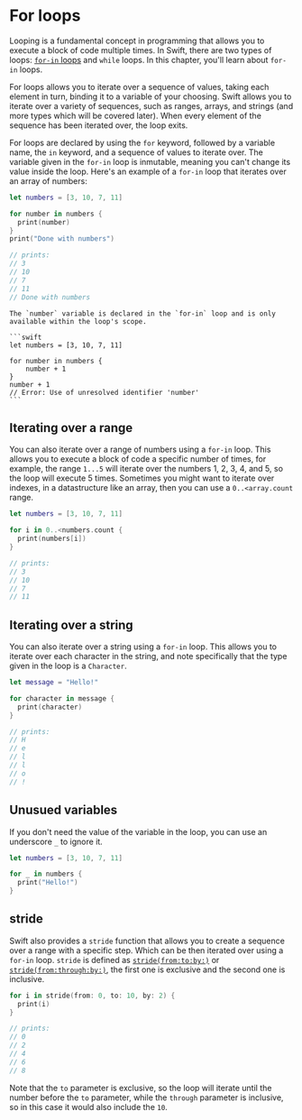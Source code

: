 # For loops

Looping is a fundamental concept in programming that allows you to execute a block of code multiple times.
In Swift, there are two types of loops: [`for-in` loops][for-loops] and `while` loops. 
In this chapter, you'll learn about `for-in` loops.

For loops allows you to iterate over a sequence of values, taking each element in turn, binding it to a variable of your choosing.
Swift allows you to iterate over a variety of sequences, such as ranges, arrays, and strings (and more types which will be covered later).
When every element of the sequence has been iterated over, the loop exits.

For loops are declared by using the `for` keyword, followed by a variable name, the `in` keyword, and a sequence of values to iterate over.
The variable given in the `for-in` loop is inmutable, meaning you can't change its value inside the loop.
Here's an example of a `for-in` loop that iterates over an array of numbers:

```swift
let numbers = [3, 10, 7, 11]

for number in numbers {
  print(number)
}
print("Done with numbers")

// prints:
// 3
// 10
// 7
// 11
// Done with numbers
```

~~~~exercism/note
The `number` variable is declared in the `for-in` loop and is only available within the loop's scope.

```swift
let numbers = [3, 10, 7, 11]

for number in numbers {
    number + 1
}
number + 1
// Error: Use of unresolved identifier 'number'
```
~~~~

## Iterating over a range

You can also iterate over a range of numbers using a `for-in` loop.
This allows you to execute a block of code a specific number of times, for example, the range `1...5` will iterate over the numbers 1, 2, 3, 4, and 5, so the loop will execute 5 times.
Sometimes you might want to iterate over indexes, in a datastructure like an array, then you can use a `0..<array.count` range.

```swift
let numbers = [3, 10, 7, 11]

for i in 0..<numbers.count {
  print(numbers[i])
}

// prints:
// 3
// 10
// 7
// 11
```

## Iterating over a string

You can also iterate over a string using a `for-in` loop.
This allows you to iterate over each character in the string, and note specifically that the type given in the loop is a `Character`.

```swift
let message = "Hello!"

for character in message {
  print(character)
}

// prints:
// H
// e
// l
// l
// o
// !
```

## Unusued variables

If you don't need the value of the variable in the loop, you can use an underscore `_` to ignore it.

```swift
let numbers = [3, 10, 7, 11]

for _ in numbers {
  print("Hello!")
}
```

## stride

Swift also provides a `stride` function that allows you to create a sequence over a range with a specific step.
Which can be then iterated over using a `for-in` loop.
`stride` is defined as [`stride(from:to:by:)`][stride-to] or [`stride(from:through:by:)`][stride-through], the first one is exclusive and the second one is inclusive.

```swift
for i in stride(from: 0, to: 10, by: 2) {
  print(i)
}

// prints:
// 0
// 2
// 4
// 6
// 8
```

Note that the `to` parameter is exclusive, so the loop will iterate until the number before the `to` parameter, while the `through` parameter is inclusive, so in this case it would also include the `10`.

[stride-to]: https://developer.apple.com/documentation/swift/stride(from:to:by:)
[stride-through]: https://developer.apple.com/documentation/swift/stride(from:through:by:)
[for-loops]: https://docs.swift.org/swift-book/documentation/the-swift-programming-language/controlflow/#For-In-Loops
